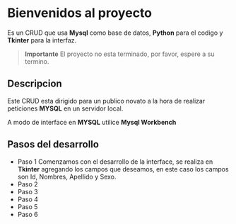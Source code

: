 # Bienvenidos al proyecto

Es un CRUD que usa **Mysql** como base de datos, **Python** para el codigo y **Tkinter** para la interfaz.

> **Importante** El proyecto no esta terminado, por favor, espere a su termino.

## Descripcion

Este CRUD esta dirigido para un publico novato a la hora de realizar peticiones **MYSQL** en un servidor local.

A modo de interface en **MYSQL** utilice **Mysql Workbench**

## Pasos del desarrollo

- Paso 1
  Comenzamos con el desarrollo de la interface, se realiza en **Tkinter** agregando los campos que deseamos, en este caso los campos son Id, Nombres, Apellido y Sexo.
- Paso 2
- Paso 3
- Paso 4
- Paso 5
- Paso 6
